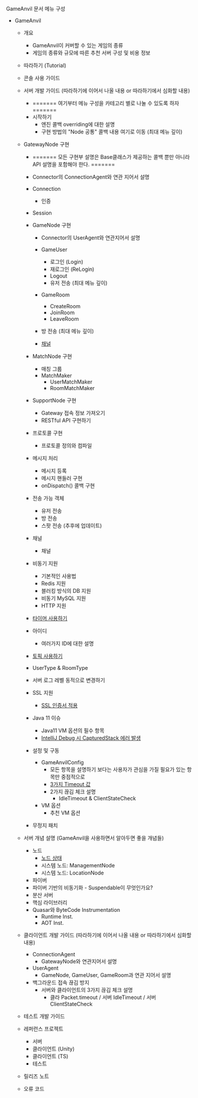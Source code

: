 GameAnvil 문서 메뉴 구성

* GameAnvil

  * 개요

    * GameAnvil이 커버할 수 있는 게임의 종류
    * 게임의 종류와 규모에 따른 추천 서버 구성 및 비용 정보
  * 따라하기 (Tutorial)
  * 콘솔 사용 가이드
  * 서버 개발 가이드 (따라하기에 이어서 나올 내용 or 따라하기에서 심화할 내용)
  
    * ======= 여기부터 메뉴 구성을 카테고리 별로 나눌 수 있도록 하자 =======
    * 시작하기
      * 엔진 콜백 overriding에 대한 설명
      * 구현 방법의 "Node 공통" 콜백 내용 여기로 이동 (최대 메뉴 깊이)
  * GatewayNode 구현 
    * ======= 모든 구현부 설명은 Base클래스가 제공하는 콜백 뿐만 아니라 API 설명을 포함해야 한다. =======
    * Connector의 ConnectionAgent와 연관 지어서 설명
    * Connection 
	    * 인증
    * Session
    * GameNode 구현
  
      * Connector의 UserAgent와 연관지어서 설명
      * GameUser
	      * 로그인 (Login)
        * 재로그인 (ReLogin)
        * Logout
        * 유저 전송 (최대 메뉴 깊이)
      * GameRoom
        * CreateRoom
        * JoinRoom
        * LeaveRoom
      * 방 전송 (최대 메뉴 깊이)
  
      * [채널](https://nhnent.dooray.com/project/2607748171460342996/2995700740576160497?contentsType=contents)
    * MatchNode 구현
  
      * 매칭 그룹
      * MatchMaker
        * UserMatchMaker
        * RoomMatchMaker
    * SupportNode 구현
  
      * Gateway 접속 정보 가져오기
      * RESTful API 구현하기
    * 프로토콜 구현
  
      * 프로토콜 정의와 컴파일
    * 메시지 처리
      * 메시지 등록
      * 메시지 핸들러 구현
      * onDispatch() 콜백 구현
    * 전송 가능 객체
      * 유저 전송
      * 방 전송
      * 스팟 전송 (추후에 업데이트)
    * 채널
      * 채널
    * 비동기 지원
    
      * 기본적인 사용법
      * Redis 지원
      * 블러킹 방식의 DB 지원
      * 비동기 MySQL 지원
      * HTTP 지원
    * [타이머 사용하기](https://nhnent.dooray.com/project/posts/2826175793941674018)
    * 아이디
    
      * 여러가지 ID에 대한 설명
    * [토픽 사용하기](https://nhnent.dooray.com/project/posts/2828369412987569473)
    * UserType & RoomType
    * 서버 로그 레벨 동적으로 변경하기
    * SSL 지원
    
      * [SSL 인증서 적용](https://nhnent.dooray.com/project/posts/2753548529814510813)
    * Java 11 이슈
    
      * Java11 VM 옵션의 필수 항목
      * [IntelliJ Debug 시 CapturedStack 에러 발생](https://nhnent.dooray.com/project/posts/2881873098815244202)
    * 설정 및 구동
    
      * GameAnvilConfig
        * 모든 항목을 설명하기 보다는 사용자가 관심을 가질 필요가 있는 항목만 중점적으로
        * [3가지 Timeout 값](https://nhnent.dooray.com/project/posts/2788366042627695236)
        * 2가지 끊김 체크 설명
          * IdleTimeout & ClientStateCheck
      * VM 옵션
        * 추천 VM 옵션
    * 무정지 패치
  * 서버 개념 설명 (GameAnvil을 사용하면서 알아두면 좋을 개념들)
  
    * 노드
      * [노드 상태](https://nhnent.dooray.com/project/posts/2823983453636976647)
      * 시스템 노드: ManagementNode
      * 시스템 노드: LocationNode
    * 파이버
    * 파이버 기반의 비동기화 - Suspendable이 무엇인가요?
    * 분산 서버
    * 핵심 라이브러리
    * Quasar와 ByteCode Instrumentation
      * Runtime Inst.
      * AOT Inst.
  * 클라이언트 개발 가이드 (따라하기에 이어서 나올 내용 or 따라하기에서 심화할 내용)
  
    * ConnectionAgent
      * GatewayNode와 연관지어서 설명
    * UserAgent
      * GameNode, GameUser, GameRoom과 연관 지어서 설명
    * 백그라운드 접속 끊김 방지
      * 서버와 클라이언트의 3가지 끊김 체크 설명
        * 클라 Packet.timeout / 서버 IdleTimeout / 서버 ClientStateCheck
  * 테스트 개발 가이드
  * 레퍼런스 프로젝트
  
    * 서버
    * 클라이언트 (Unity)
    * 클라이언트 (TS)
    * 테스트
  * 릴리즈 노트
  * 오류 코드

